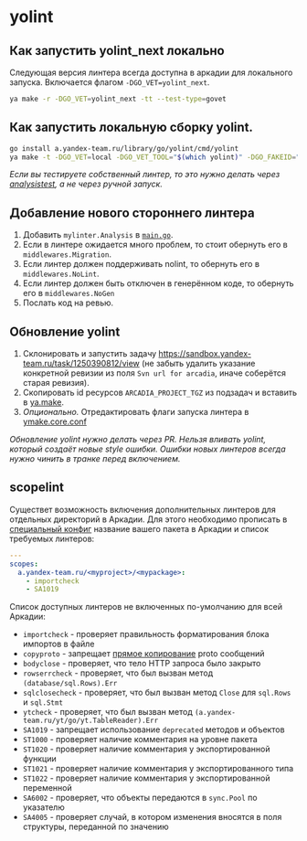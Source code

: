 # yolint

## Как запустить yolint_next локально

Следующая версия линтера всегда доступна в аркадии для локального запуска. Включается флагом `-DGO_VET=yolint_next`.

```bash
ya make -r -DGO_VET=yolint_next -tt --test-type=govet
```

## Как запустить локальную сборку yolint.

```bash
go install a.yandex-team.ru/library/go/yolint/cmd/yolint
ya make -t -DGO_VET=local -DGO_VET_TOOL="$(which yolint)" -DGO_FAKEID="$(sha1sum $(which yolint))" path/to/my/project
```

_Если вы тестируете собственный линтер, то это нужно делать через [analysistest](https://godoc.org/golang.org/x/tools/go/analysis/analysistest), а не через ручной запуск._

## Добавление нового стороннего линтера

1. Добавить `mylinter.Analysis` в [`main.go`](https://a.yandex-team.ru/arc/trunk/arcadia/library/go/yolint/cmd/yolint/main.go).
2. Если в линтере ожидается много проблем, то стоит обернуть его в `middlewares.Migration`.
3. Если линтер должен поддерживать nolint, то обернуть его в `middlewares.NoLint`.
4. Если линтер должен быть отключен в генерённом коде, то обернуть его в `middlewares.NoGen`
5. Послать код на ревью.

## Обновление yolint

1. Склонировать и запустить задачу https://sandbox.yandex-team.ru/task/1250390812/view (не забыть удалить указание конкретной ревизии из поля `Svn url for arcadia`, иначе соберётся старая ревизия).
2. Скопировать id ресурсов `ARCADIA_PROJECT_TGZ` из подзадач и вставить в [ya.make](https://a.yandex-team.ru/arc/trunk/arcadia/build/external_resources/yolint/ya.make).
3. _Опционально._ Отредактировать флаги запуска линтера в [ymake.core.conf](https://a.yandex-team.ru/arc/trunk/arcadia/build/ymake.core.conf?rev=5821724#L5663)

_Обновление yolint нужно делать через PR. Нельзя вливать yolint, который создаёт новые style ошибки. Ошибки новых линтеров всегда нужно чинить в транке перед включением._

## scopelint

Существет возможность включения дополнительных линтеров для отдельных директорий в Аркадии. Для этого необходимо прописать в [специальный конфиг](https://a.yandex-team.ru/arc_vcs/build/rules/go/extended_lint.yaml) название вашего пакета в Аркадии и список требуемых линтеров:

```yaml
---
scopes:
  a.yandex-team.ru/<myproject>/<mypackage>:
    - importcheck
    - SA1019
```

Список доступных линтеров не включенных по-умолчанию для всей Аркадии:

- `importcheck` - проверяет правильность форматирования блока импортов в файле
- `copyproto` - запрещает [прямое копирование](https://clubs.at.yandex-team.ru/arcadia/22420) proto сообщений
- `bodyclose` - проверяет, что тело HTTP запроса было закрыто
- `rowserrcheck` - проверяет, что был вызван метод `(database/sql.Rows).Err`
- `sqlclosecheck` - проверяет, что был вызван метод `Close` для `sql.Rows` и `sql.Stmt`
- `ytcheck` - проверяет, что был вызван метод `(a.yandex-team.ru/yt/go/yt.TableReader).Err`
- `SA1019` - запрещает использование `deprecated` методов и объектов
- `ST1000` - проверяет наличие комментария на уровне пакета
- `ST1020` - проверяет наличие комментария у экспортированной функции
- `ST1021` - проверяет наличие комментария у экспортированного типа
- `ST1022` - проверяет наличие комментария у экспортированной переменной
- `SA6002` - проверяет, что объекты передаются в `sync.Pool` по указателю
- `SA4005` - проверяет случай, в котором изменения вносятся в поля структуры, переданной по значению
